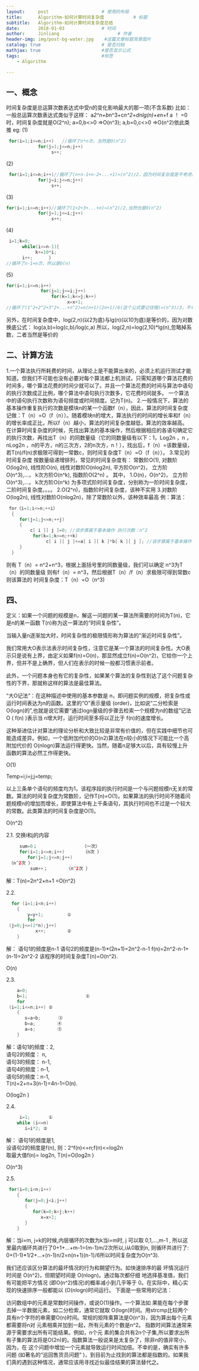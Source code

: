 ```yaml
---
layout:     post                    # 使用的布局
title:      Algorithm-如何计算时间复杂度           # 标题 
subtitle:   Algorithm-如何计算时间复杂度总结 
date:       2018-01-03              # 时间
author:     Jinliang                      # 作者
header-img: img/post-bg-water.jpg    #这篇文章标题背景图片
catalog: true                       # 是否归档
mathjax: true                       #是否显示公式
tags:                               #标签
    - Algorithm

---
```


## 一、概念

时间复杂度是总运算次数表达式中受n的变化影响最大的那一项(不含系数)
比如：一般总运算次数表达式类似于这样：
a*2^n+b*n^3+c*n^2+d*n*lg(n)+e*n+f
a ！ =0时，时间复杂度就是O(2^n);
a=0,b<>0 =>O(n^3);
a,b=0,c<>0 =>O(n^2)依此类推
eg:
(1)  

```java
 for(i=1;i<=n;i++)   //循环了n*n次，当然是O(n^2)
            for(j=1;j<=n;j++)
                 s++;
```

(2)  

```java
 for(i=1;i<=n;i++)//循环了(n+n-1+n-2+...+1)≈(n^2)/2，因为时间复杂度是不考虑系数的，所以也是O(n^2)
            for(j=i;j<=n;j++)
                 s++;
```

(3)   

```java
for(i=1;i<=n;i++)//循环了(1+2+3+...+n)≈(n^2)/2,当然也是O(n^2)
            for(j=1;j<=i;j++)
                 s++;
```

(4)  

```java
 i=1;k=0;
      while(i<=n-1){
           k+=10*i;
      i++;      }
//循环了n-1≈n次，所以是O(n)
```

(5)   

```java
for(i=1;i<=n;i++)
             for(j=1;j<=i;j++)
                 for(k=1;k<=j;k++)
                       x=x+1;
//循环了(1^2+2^2+3^2+...+n^2)=n(n+1)(2n+1)/6(这个公式要记住哦)≈(n^3)/3，不考虑系数，自然是O(n^3)
```

另外，在时间复杂度中，log(2,n)(以2为底)与lg(n)(以10为底)是等价的，因为对数换底公式：
log(a,b)=log(c,b)/log(c,a)
所以，log(2,n)=log(2,10)*lg(n),忽略掉系数，二者当然是等价的

## 二、计算方法

1.一个算法执行所耗费的时间，从理论上是不能算出来的，必须上机运行测试才能知道。但我们不可能也没有必要对每个算法都上机测试，只需知道哪个算法花费的时间多，哪个算法花费的时间少就可以了。并且一个算法花费的时间与算法中语句的执行次数成正比例，哪个算法中语句执行次数多，它花费时间就多。
一个算法中的语句执行次数称为语句频度或时间频度。记为T(n)。
2.一般情况下，算法的基本操作重复执行的次数是模块n的某一个函数f（n），因此，算法的时间复杂度记做：T（n）=O（f（n））。随着模块n的增大，算法执行的时间的增长率和f（n）的增长率成正比，所以f（n）越小，算法的时间复杂度越低，算法的效率越高。
在计算时间复杂度的时候，先找出算法的基本操作，然后根据相应的各语句确定它的执行次数，再找出T（n）的同数量级（它的同数量级有以下：1，Log2n ，n ，nLog2n ，n的平方，n的三次方，2的n次方，n！），找出后，f（n）=该数量级，若T(n)/f(n)求极限可得到一常数c，则时间复杂度T（n）=O（f（n））。
3.常见的时间复杂度
按数量级递增排列，常见的时间复杂度有：
常数阶O(1),  对数阶O(log2n),  线性阶O(n),  线性对数阶O(nlog2n),  平方阶O(n^2)， 立方阶O(n^3),...， k次方阶O(n^k), 指数阶O(2^n) 。
其中，
1.O(n)，O(n^2)， 立方阶O(n^3),...， k次方阶O(n^k) 为多项式阶时间复杂度，分别称为一阶时间复杂度，二阶时间复杂度。。。。
2.O(2^n)，指数阶时间复杂度，该种不实用
3.对数阶O(log2n),   线性对数阶O(nlog2n)，除了常数阶以外，该种效率最高
例：算法：


```java
 for（i=1;i<=n;++i）
  {
     for(j=1;j<=n;++j)
     {
         c[ i ][ j ]=0; //该步骤属于基本操作 执行次数：n^2
          for(k=1;k<=n;++k)
               c[ i ][ j ]+=a[ i ][ k ]*b[ k ][ j ]; //该步骤属于基本操作 执行次数：n^3
     }
  }
```

  则有 T（n）= n^2+n^3，根据上面括号里的同数量级，我们可以确定 n^3为T（n）的同数量级
  则有f（n）= n^3，然后根据T（n）/f（n）求极限可得到常数c
  则该算法的 时间复杂度：T（n）=O（n^3)

## 四、

定义：如果一个问题的规模是n，解这一问题的某一算法所需要的时间为T(n)，它是n的某一函数
 T(n)称为这一算法的“时间复杂性”。

当输入量n逐渐加大时，时间复杂性的极限情形称为算法的“渐近时间复杂性”。

我们常用大O表示法表示时间复杂性，注意它是某一个算法的时间复杂性。大O表示只是说有上界，由定义如果f(n)=O(n)，那显然成立f(n)=O(n^2)，它给你一个上界，但并不是上确界，但人们在表示的时候一般都习惯表示前者。

此外，一个问题本身也有它的复杂性，如果某个算法的复杂性到达了这个问题复杂性的下界，那就称这样的算法是最佳算法。

“大O记法”：在这种描述中使用的基本参数是
 n，即问题实例的规模，把复杂性或运行时间表达为n的函数。这里的“O”表示量级 (order)，比如说“二分检索是 O(logn)的”,也就是说它需要“通过logn量级的步骤去检索一个规模为n的数组”记法 O ( f(n) )表示当 n增大时，运行时间至多将以正比于 f(n)的速度增长。

这种渐进估计对算法的理论分析和大致比较是非常有价值的，但在实践中细节也可能造成差异。例如，一个低附加代价的O(n2)算法在n较小的情况下可能比一个高附加代价的 O(nlogn)算法运行得更快。当然，随着n足够大以后，具有较慢上升函数的算法必然工作得更快。

O(1)

Temp=i;i=j;j=temp;                    

以上三条单个语句的频度均为1，该程序段的执行时间是一个与问题规模n无关的常数。算法的时间复杂度为常数阶，记作T(n)=O(1)。如果算法的执行时间不随着问题规模n的增加而增长，即使算法中有上千条语句，其执行时间也不过是一个较大的常数。此类算法的时间复杂度是O(1)。

O(n^2)

2.1.
 交换i和j的内容

```java
     sum=0；                 （一次）
     for(i=1;i<=n;i++)       （n次 ）
        for(j=1;j<=n;j++)
 （n^2次 ）
         sum++；       （n^2次 ）
```

解：T(n)=2n^2+n+1 =O(n^2)

2.2.   


```java
  for (i=1;i<n;i++)
    {
        y=y+1;         ①   
        for
 (j=0;j<=(2*n);j++)    
           x++;        ②      
    }     
```


解：
 语句1的频度是n-1
          语句2的频度是(n-1)*(2n+1)=2n^2-n-1
          f(n)=2n^2-n-1+(n-1)=2n^2-2
          该程序的时间复杂度T(n)=O(n^2).         

O(n)      
                                                      
2.3.

```java
    a=0;
    b=1;                      ①
    for
 (i=1;i<=n;i++) ②
    {  
       s=a+b;　　　　③
       b=a;　　　　　④  
       a=s;　　　　　⑤
    }
```

解：语句1的频度：2,        
           语句2的频度：
 n,        
          语句3的频度： n-1,        
          语句4的频度：n-1,    
          语句5的频度：n-1,                                  
          T(n)=2+n+3(n-1)=4n-1=O(n).
                                                                                                 
O(log2n
 )

2.4.

```java
     i=1;       ①
    while (i<=n)
       i=i*2; ②
```

解： 语句1的频度是1,  
          设语句2的频度是f(n),   则：2^f(n)<=n;f(n)<=log2n    
          取最大值f(n)=
 log2n,
          T(n)=O(log2n )

O(n^3)

2.5.


```java
 for(i=0;i<n;i++)
    {  
       for(j=0;j<i;j++)  
       {
          for(k=0;k<j;k++)
             x=x+2;  
       }
    }
```

解：当i=m,
 j=k的时候,内层循环的次数为k当i=m时, j 可以取 0,1,...,m-1 , 所以这里最内循环共进行了0+1+...+m-1=(m-1)m/2次所以,i从0取到n, 则循环共进行了: 0+(1-1)*1/2+...+(n-1)n/2=n(n+1)(n-1)/6所以时间复杂度为O(n^3).
                                  

我们还应该区分算法的最坏情况的行为和期望行为。如快速排序的最
 坏情况运行时间是 O(n^2)，但期望时间是 O(nlogn)。通过每次都仔细 地选择基准值，我们有可能把平方情况 (即O(n^2)情况)的概率减小到几乎等于 0。在实际中，精心实现的快速排序一般都能以 (O(nlogn)时间运行。
下面是一些常用的记法：

访问数组中的元素是常数时间操作，或说O(1)操作。一个算法如 果能在每个步骤去掉一半数据元素，如二分检索，通常它就取 O(logn)时间。用strcmp比较两个具有n个字符的串需要O(n)时间。常规的矩阵乘算法是O(n^3)，因为算出每个元素都需要将n对
 元素相乘并加到一起，所有元素的个数是n^2。
指数时间算法通常来源于需要求出所有可能结果。例如，n个元 素的集合共有2n个子集,所以要求出所有子集的算法将是O(2n)的。指数算法一般说来是太复杂了，除非n的值非常小，因为，在 这个问题中增加一个元素就导致运行时间加倍。不幸的是，确实有许多问题 (如著名的“巡回售货员问题” )，到目前为止找到的算法都是指数的。如果我们真的遇到这种情况，通常应该用寻找近似最佳结果的算法替代之。